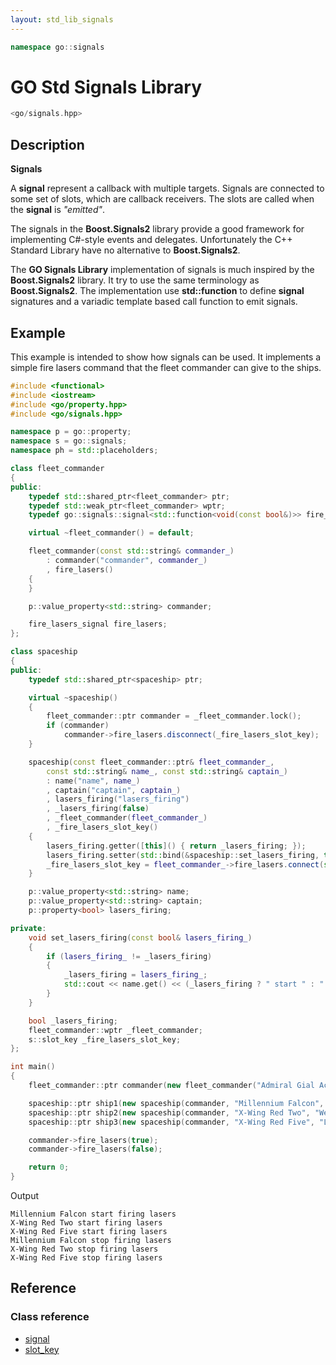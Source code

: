 ```yaml
---
layout: std_lib_signals
---
```


```c++
namespace go::signals
```

# GO Std Signals Library

```c++
<go/signals.hpp>
```

## Description

**Signals**

A **signal** represent a callback with multiple targets. Signals are connected to 
some set of slots, which are callback receivers. The slots are called when the 
**signal** is *"emitted"*.

The signals in the **Boost.Signals2** library provide a good framework for 
implementing C#-style events and delegates. Unfortunately the C++ Standard 
Library have no alternative to **Boost.Signals2**. 

The **GO Signals Library** implementation of signals is much inspired by the 
**Boost.Signals2** library. It try to use the same terminology as 
**Boost.Signals2**. The implementation use **std::function** to define **signal** 
signatures and a variadic template based call function to emit signals.

## Example

This example is intended to show how signals can be used. It implements a 
simple fire lasers command that the fleet commander can give to the ships.

```c++
#include <functional>
#include <iostream>
#include <go/property.hpp>
#include <go/signals.hpp>

namespace p = go::property;
namespace s = go::signals;
namespace ph = std::placeholders;

class fleet_commander
{
public:
    typedef std::shared_ptr<fleet_commander> ptr;
    typedef std::weak_ptr<fleet_commander> wptr;
    typedef go::signals::signal<std::function<void(const bool&)>> fire_lasers_signal;

    virtual ~fleet_commander() = default;

    fleet_commander(const std::string& commander_)
        : commander("commander", commander_)
        , fire_lasers()
    {
    }

    p::value_property<std::string> commander;

    fire_lasers_signal fire_lasers;
};

class spaceship
{
public:
    typedef std::shared_ptr<spaceship> ptr;

    virtual ~spaceship()
    {
        fleet_commander::ptr commander = _fleet_commander.lock();
        if (commander)
            commander->fire_lasers.disconnect(_fire_lasers_slot_key);
    }

    spaceship(const fleet_commander::ptr& fleet_commander_,
        const std::string& name_, const std::string& captain_)
        : name("name", name_)
        , captain("captain", captain_)
        , lasers_firing("lasers_firing")
        , _lasers_firing(false)
        , _fleet_commander(fleet_commander_)
        , _fire_lasers_slot_key()
    {
        lasers_firing.getter([this]() { return _lasers_firing; });
        lasers_firing.setter(std::bind(&spaceship::set_lasers_firing, this, ph::_1));
        _fire_lasers_slot_key = fleet_commander_->fire_lasers.connect(std::bind(&p::property<bool>::set, &lasers_firing, ph::_1));
    }

    p::value_property<std::string> name;
    p::value_property<std::string> captain;
    p::property<bool> lasers_firing;

private:
    void set_lasers_firing(const bool& lasers_firing_)
    {
        if (lasers_firing_ != _lasers_firing)
        {
            _lasers_firing = lasers_firing_;
            std::cout << name.get() << (_lasers_firing ? " start " : " stop ") << "firing lasers" << std::endl;
        }
    }

    bool _lasers_firing;
    fleet_commander::wptr _fleet_commander;
    s::slot_key _fire_lasers_slot_key;
};

int main()
{
    fleet_commander::ptr commander(new fleet_commander("Admiral Gial Ackbar"));

    spaceship::ptr ship1(new spaceship(commander, "Millennium Falcon", "Han Solo"));
    spaceship::ptr ship2(new spaceship(commander, "X-Wing Red Two", "Wedge Antilles"));
    spaceship::ptr ship3(new spaceship(commander, "X-Wing Red Five", "Luke Skywalker"));

    commander->fire_lasers(true);
    commander->fire_lasers(false);

    return 0;
}
```

Output

```
Millennium Falcon start firing lasers
X-Wing Red Two start firing lasers
X-Wing Red Five start firing lasers
Millennium Falcon stop firing lasers
X-Wing Red Two stop firing lasers
X-Wing Red Five stop firing lasers
```

## Reference

### Class reference

* [signal](./class_template_signal.html)
* [slot_key](./class_slot_key.html)
